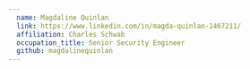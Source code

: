 ```yaml
---
  name: Magdaline Quinlan
  link: https://www.linkedin.com/in/magda-quinlan-1467211/
  affiliation: Charles Schwab
  occupation_title: Senior Security Engineer
  github: magdalinequinlan
---
```

